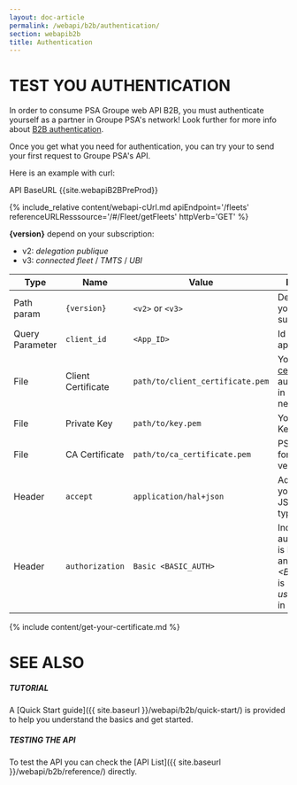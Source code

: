```yaml
---
layout: doc-article
permalink: /webapi/b2b/authentication/
section: webapib2b
title: Authentication
---
```


# TEST YOU AUTHENTICATION

In order to consume PSA Groupe web API B2B, you must authenticate yourself as a partner in Groupe PSA's network! Look further for more info about [B2B authentication](#authentication-b2b).

Once you get what you need for authentication, you can try your to send your first request to Groupe PSA's API.

Here is an example with curl:

<div class="tags has-addons">
    <span class="tag_endpoint_large tag is-info"> API BaseURL</span>
    <span class="tag_endpoint_large tag_api_endpoint tag">{{site.webapiB2BPreProd}}</span>
</div>

{% include_relative content/webapi-cUrl.md apiEndpoint='/fleets' referenceURLResssource='/#/Fleet/getFleets' httpVerb='GET' %}


**{version}** depend on your subscription:
- v2: *delegation publique*
- v3: *connected fleet* / *TMTS* / *UBI*


Type|Name|Value|Description|Required
-|-|-|-|-
Path param |`{version}`|`<v2>` or `<v3>`|Depend on your subscription.|Yes
Query Parameter|`client_id`|`<App_ID>`|Id of the application.|Yes
File|Client Certificate|`path/to/client_certificate.pem`|Your [SSL certificate](#authentication-b2b) for authentication in groupe PSA network.|Yes
File|Private Key|`path/to/key.pem`|Your Private Key file.|Yes
File|CA Certificate|`path/to/ca_certificate.pem`|PSA CA Cert for peer verification.|Yes
Header|`accept`|`application/hal+json`| Advertises that you accept JSON content type. |Yes
Header|`authorization`|`Basic <BASIC_AUTH> `|Indicate that authentication is Basic Auth and *&lt;BASIC_AUTH&gt;* is *user:password* in Base64.  |Yes

{% include  content/get-your-certificate.md %}

# SEE ALSO

##### TUTORIAL

A [Quick Start guide]({{ site.baseurl }}/webapi/b2b/quick-start/) is provided to help you understand the basics and get started.


##### TESTING THE API

To test the API you can check the [API List]({{ site.baseurl }}/webapi/b2b/reference/) directly.
